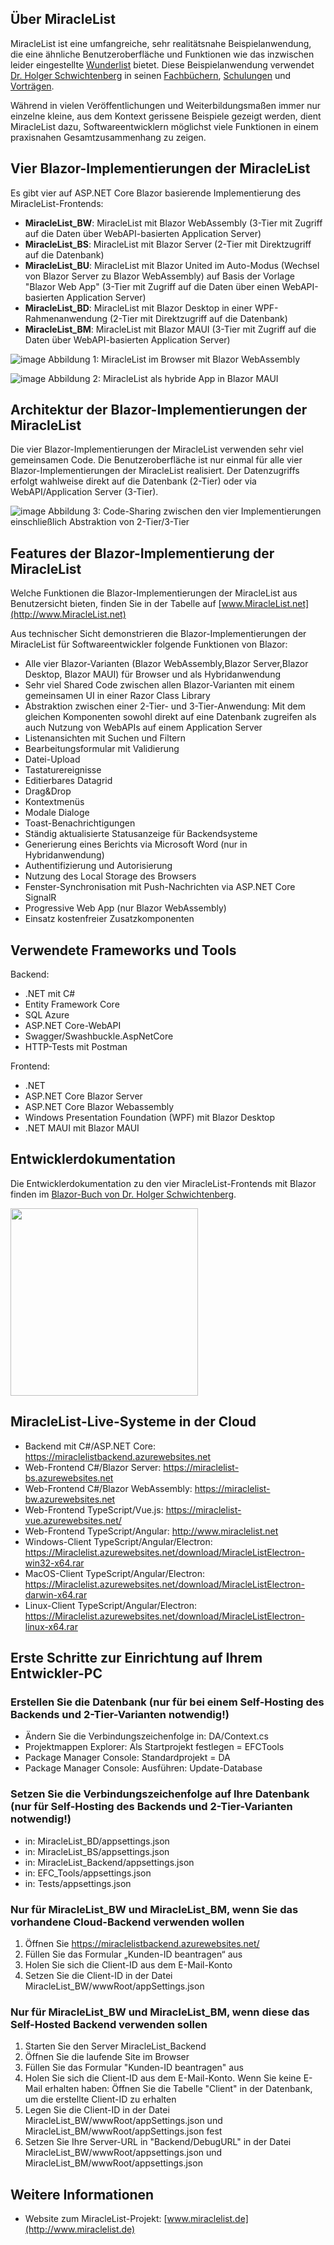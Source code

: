 ## Über MiracleList

MiracleList ist eine umfangreiche, sehr realitätsnahe Beispielanwendung, die eine ähnliche Benutzeroberfläche und Funktionen wie das inzwischen leider eingestellte [Wunderlist](https://de.wikipedia.org/wiki/Wunderlist) bietet. Diese Beispielanwendung verwendet [Dr. Holger Schwichtenberg](https://www.dotnet-doktor.de) in seinen [Fachbüchern](https://www.IT-Visions.de/Verlag), [Schulungen](https://www.IT-Visions.de/Schulungen) und [Vorträgen](https://www.IT-Visions.de/Vortraege).

<div class="alert alert-info">Während in vielen Veröffentlichungen und Weiterbildungsmaßen immer nur einzelne kleine, aus dem Kontext gerissene Beispiele gezeigt werden, dient MiracleList dazu, Softwareentwicklern möglichst viele Funktionen in einem praxisnahen Gesamtzusammenhang zu zeigen.</div>

## Vier Blazor-Implementierungen der MiracleList

Es gibt vier auf ASP.NET Core Blazor basierende Implementierung des MiracleList-Frontends:
*   **MiracleList_BW**: MiracleList mit Blazor WebAssembly (3-Tier mit Zugriff auf die Daten über WebAPI-basierten Application Server)
*   **MiracleList_BS**: MiracleList mit Blazor Server (2-Tier mit Direktzugriff auf die Datenbank)
*   **MiracleList_BU**: MiracleList mit Blazor United im Auto-Modus (Wechsel von Blazor Server zu Blazor WebAssembly) auf Basis der Vorlage "Blazor Web App" (3-Tier mit Zugriff auf die Daten über einen WebAPI-basierten Application Server)
*   **MiracleList_BD**: MiracleList mit Blazor Desktop in einer WPF-Rahmenanwendung (2-Tier mit Direktzugriff auf die Datenbank)
*   **MiracleList_BM**: MiracleList mit Blazor MAUI (3-Tier mit Zugriff auf die Daten über WebAPI-basierten Application Server)

![image](https://user-images.githubusercontent.com/3673169/224552620-97f7c195-f365-4b67-80e7-cbf3fd98c34f.png)
Abbildung 1: MiracleList im Browser mit Blazor WebAssembly

![image](https://user-images.githubusercontent.com/3673169/235757050-eaccd2a5-e3cf-441b-b14f-8aa377a63062.png)
Abbildung 2: MiracleList als hybride App in Blazor MAUI

## Architektur der Blazor-Implementierungen der MiracleList

Die vier Blazor-Implementierungen der MiracleList verwenden sehr viel gemeinsamen Code. Die Benutzeroberfläche ist nur einmal für alle vier Blazor-Implementierungen der MiracleList realisiert. Der Datenzugriffs erfolgt wahlweise direkt auf die Datenbank (2-Tier) oder via WebAPI/Application Server (3-Tier).

![image](https://github.com/HSchwichtenberg/MiracleListNET/assets/3673169/fd3689f1-e50b-4016-9200-24545da472f9)
Abbildung 3: Code-Sharing zwischen den vier Implementierungen einschließlich Abstraktion von 2-Tier/3-Tier

## Features der Blazor-Implementierung der MiracleList

Welche Funktionen die Blazor-Implementierungen der MiracleList aus Benutzersicht bieten, finden Sie in der Tabelle auf [www.MiracleList.net](http://www.MiracleList.net)

Aus technischer Sicht demonstrieren die Blazor-Implementierungen der MiracleList für Softwareentwickler folgende Funktionen von Blazor:

*   Alle vier Blazor-Varianten (Blazor WebAssembly,Blazor Server,Blazor Desktop, Blazor MAUI) für Browser und als Hybridanwendung
*   Sehr viel Shared Code zwischen allen Blazor-Varianten mit einem gemeinsamen UI in einer Razor Class Library
*   Abstraktion zwischen einer 2-Tier- und 3-Tier-Anwendung: Mit dem gleichen Komponenten sowohl direkt auf eine Datenbank zugreifen als auch Nutzung von WebAPIs auf einem Application Server
*   Listenansichten mit Suchen und Filtern
*   Bearbeitungsformular mit Validierung
*   Datei-Upload
*   Tastaturereignisse
*   Editierbares Datagrid
*   Drag&Drop
*   Kontextmenüs
*   Modale Dialoge
*   Toast-Benachrichtigungen
*   Ständig aktualisierte Statusanzeige für Backendsysteme
*   Generierung eines Berichts via Microsoft Word (nur in Hybridanwendung)
*   Authentifizierung und Autorisierung
*   Nutzung des Local Storage des Browsers
*   Fenster-Synchronisation mit Push-Nachrichten via ASP.NET Core SignalR
*   Progressive Web App (nur Blazor WebAssembly)
*   Einsatz kostenfreier Zusatzkomponenten

## Verwendete Frameworks und Tools
Backend:
- .NET mit C#
- Entity Framework Core
- SQL Azure
- ASP.NET Core-WebAPI
- Swagger/Swashbuckle.AspNetCore
- HTTP-Tests mit Postman

Frontend:
- .NET
- ASP.NET Core Blazor Server
- ASP.NET Core Blazor Webassembly
- Windows Presentation Foundation (WPF) mit Blazor Desktop
- .NET MAUI mit Blazor MAUI

## Entwicklerdokumentation

Die Entwicklerdokumentation zu den vier MiracleList-Frontends mit Blazor finden im <a href="https://it-visions.de/blazorbuch">Blazor-Buch von Dr. Holger Schwichtenberg</a>.

<a href="https://it-visions.de/blazorbuch">
<img src="https://user-images.githubusercontent.com/3673169/224503307-5dcda1a8-612b-4ee6-95e8-2dad43fa917d.png" width="300">
</a>

<h2>MiracleList-Live-Systeme in der Cloud</h2>
<ul>
 <li>Backend mit C#/ASP.NET Core: <a href="https://miraclelistbackend.azurewebsites.net" rel="nofollow">https://miraclelistbackend.azurewebsites.net</a></li>
 <li>Web-Frontend C#/Blazor Server: <a href="https://miraclelist-bs.azurewebsites.net" rel="nofollow">https://miraclelist-bs.azurewebsites.net</a></li>
 <li>Web-Frontend C#/Blazor WebAssembly: <a href="https://miraclelist-bw.azurewebsites.net" rel="nofollow">https://miraclelist-bw.azurewebsites.net</a></li>
 <li>Web-Frontend TypeScript/Vue.js: <a href="https://miraclelist-vue.azurewebsites.net/" rel="nofollow">https://miraclelist-vue.azurewebsites.net/</a></li>
 <li>Web-Frontend TypeScript/Angular: <a href="http://www.miraclelist.net" rel="nofollow">http://www.miraclelist.net</a></li>

 <li>Windows-Client TypeScript/Angular/Electron: <a href="https://Miraclelist.azurewebsites.net/download/MiracleListElectron-win32-x64.rar" rel="nofollow">https://Miraclelist.azurewebsites.net/download/MiracleListElectron-win32-x64.rar</a></li>
 <li>MacOS-Client TypeScript/Angular/Electron: <a href="https://Miraclelist.azurewebsites.net/download/MiracleListElectron-darwin-x64.rar" rel="nofollow">https://Miraclelist.azurewebsites.net/download/MiracleListElectron-darwin-x64.rar</a></li>
 <li>Linux-Client TypeScript/Angular/Electron: <a href="https://Miraclelist.azurewebsites.net/download/MiracleListElectron-linux-x64.rar" rel="nofollow">https://Miraclelist.azurewebsites.net/download/MiracleListElectron-linux-x64.rar</a></li>
</ul>

## Erste Schritte zur Einrichtung auf Ihrem Entwickler-PC

### Erstellen Sie die Datenbank (nur für bei einem Self-Hosting des Backends und 2-Tier-Varianten notwendig!)
- Ändern Sie die Verbindungszeichenfolge in: DA/Context.cs
- Projektmappen Explorer: Als Startprojekt festlegen = EFCTools
- Package Manager Console: Standardprojekt = DA
- Package Manager Console: Ausführen: Update-Database

### Setzen Sie die Verbindungszeichenfolge auf Ihre Datenbank (nur für Self-Hosting des Backends und 2-Tier-Varianten notwendig!)
- in: MiracleList_BD/appsettings.json
- in: MiracleList_BS/appsettings.json
- in: MiracleList_Backend/appsettings.json
- in: EFC_Tools/appsettings.json
- in: Tests/appsettings.json

### Nur für MiracleList_BW und MiracleList_BM, wenn Sie das vorhandene Cloud-Backend verwenden wollen
1. Öffnen Sie https://miraclelistbackend.azurewebsites.net/
2. Füllen Sie das Formular „Kunden-ID beantragen“ aus
3. Holen Sie sich die Client-ID aus dem E-Mail-Konto
4. Setzen Sie die Client-ID in der Datei MiracleList_BW/wwwRoot/appSettings.json

### Nur für MiracleList_BW und MiracleList_BM, wenn diese das Self-Hosted Backend verwenden sollen
1. Starten Sie den Server MiracleList_Backend
2. Öffnen Sie die laufende Site im Browser
3. Füllen Sie das Formular "Kunden-ID beantragen" aus
4. Holen Sie sich die Client-ID aus dem E-Mail-Konto. Wenn Sie keine E-Mail erhalten haben: Öffnen Sie die Tabelle "Client" in der Datenbank, um die erstellte Client-ID zu erhalten
5. Legen Sie die Client-ID in der Datei MiracleList_BW/wwwRoot/appSettings.json und MiracleList_BM/wwwRoot/appSettings.json fest
6. Setzen Sie Ihre Server-URL in "Backend/DebugURL" in der Datei MiracleList_BW/wwwRoot/appsettings.json und MiracleList_BM/wwwRoot/appsettings.json

## Weitere Informationen
- Website zum MiracleList-Projekt: [www.miraclelist.de](http://www.miraclelist.de)
